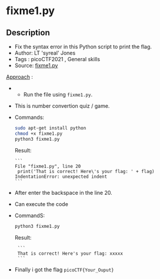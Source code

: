 # fixme1.py

## Description
- Fix the syntax error in this Python script to print the flag.
- Author: LT 'syreal' Jones
- Tags  : picoCTF2021 , General skills
- Source: [fixme1.py](./fixme1.py)

<ins>Approach</ins> :
- - Run the file using `fixme1.py`.
- This is number convertion quiz / game.
- Commands:
    ```sh
    sudo apt-get install python
    chmod +x fixme1.py
    python3 fixme1.py
    ```
    Result:
    
      ```
      File "fixme1.py", line 20
       print('That is correct! Here\'s your flag: ' + flag)
      IndentationError: unexpected indent
      ```
      
- After enter the backspace in the line 20.
- Can execute the code 
- CommandS:
     ```sh
    python3 fixme1.py
    ```
    Result:
       
       ```
       That is correct! Here's your flag: xxxxx
       ```


- Finally i got the flag `picoCTF{Your_Ouput}`
